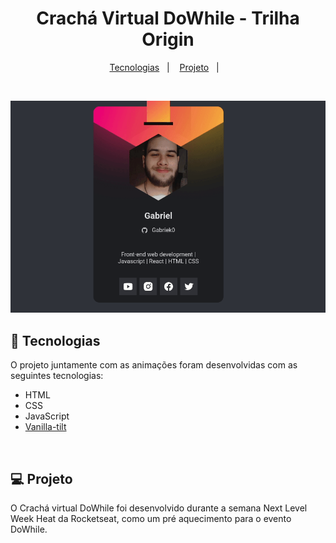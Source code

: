 <h1 align="center"> 
    Crachá Virtual DoWhile - Trilha Origin
</h1>

<p align="center">
  <a href="#-tecnologias">Tecnologias</a>&nbsp;&nbsp;&nbsp;|&nbsp;&nbsp;&nbsp;
  <a href="#-projeto">Projeto</a>&nbsp;&nbsp;&nbsp;|&nbsp;&nbsp;&nbsp;
</p>

</br>
<p align="center">
<img  src="./images/project.gif"></img>
</p>

## 🚀 Tecnologias

O projeto juntamente com as animações foram desenvolvidas com as seguintes tecnologias:

- HTML
- CSS
- JavaScript
- [Vanilla-tilt](https://micku7zu.github.io/vanilla-tilt.js/index.html)

</br>

## 💻 Projeto

O Crachá virtual DoWhile foi desenvolvido durante a semana Next Level Week Heat da Rocketseat, como um pré aquecimento para o evento DoWhile.
